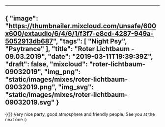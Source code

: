 
---
{
  "image": "https://thumbnailer.mixcloud.com/unsafe/600x600/extaudio/6/4/6/1/f3f7-e8cd-4287-949a-5052913db687",
  "tags": [
    "Night Psy",
    "Psytrance"
  ],
  "title": "Roter Lichtbaum - 09.03.2019",
  "date": "2019-03-11T19:39:39Z",
  "draft": false,
  "mixcloud": "roter-lichtbaum-09032019",
  "img_png": "static/images/mixes/roter-lichtbaum-09032019.png",
  "img_svg": "static/images/mixes/roter-lichtbaum-09032019.svg"
}
---
{{<mixcloud>}}
Very nice party, good atmosphere and friendly people. See you at the next one :)
